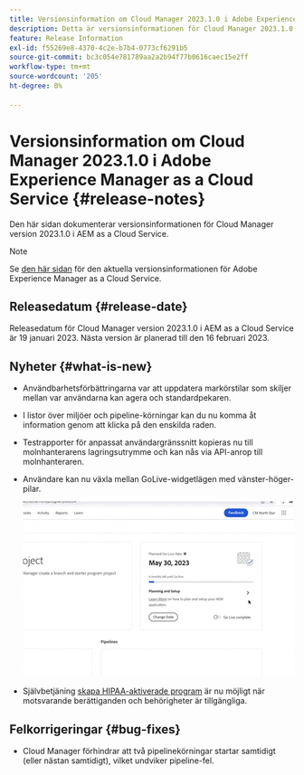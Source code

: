 ```yaml
---
title: Versionsinformation om Cloud Manager 2023.1.0 i Adobe Experience Manager as a Cloud Service
description: Detta är versionsinformationen för Cloud Manager 2023.1.0 i AEM as a Cloud Service.
feature: Release Information
exl-id: f55269e8-4370-4c2e-b7b4-0773cf6291b5
source-git-commit: bc3c054e781789aa2a2b94f77b0616caec15e2ff
workflow-type: tm+mt
source-wordcount: '205'
ht-degree: 0%

---
```


# Versionsinformation om Cloud Manager 2023.1.0 i Adobe Experience Manager as a Cloud Service {#release-notes}

Den här sidan dokumenterar versionsinformationen för Cloud Manager version 2023.1.0 i AEM as a Cloud Service.

>[!NOTE]
>
>Se [den här sidan](/help/release-notes/release-notes-cloud/release-notes-current.md) för den aktuella versionsinformationen för Adobe Experience Manager as a Cloud Service.

## Releasedatum {#release-date}

Releasedatum för Cloud Manager version 2023.1.0 i AEM as a Cloud Service är 19 januari 2023. Nästa version är planerad till den 16 februari 2023.

## Nyheter {#what-is-new}

* Användbarhetsförbättringarna var att uppdatera markörstilar som skiljer mellan var användarna kan agera och standardpekaren.

* I listor över miljöer och pipeline-körningar kan du nu komma åt information genom att klicka på den enskilda raden.

* Testrapporter för anpassat användargränssnitt kopieras nu till molnhanterarens lagringsutrymme och kan nås via API-anrop till molnhanteraren.

* Användare kan nu växla mellan GoLive-widgetlägen med vänster-höger-pilar.

  ![GoLive-widgetövergångar](/help/implementing/cloud-manager/release-notes/assets/go-live-transitions.gif)

* Självbetjäning [skapa HIPAA-aktiverade program](/help/implementing/cloud-manager/getting-access-to-aem-in-cloud/creating-production-programs.md) är nu möjligt när motsvarande berättiganden och behörigheter är tillgängliga.

## Felkorrigeringar {#bug-fixes}

* Cloud Manager förhindrar att två pipelinekörningar startar samtidigt (eller nästan samtidigt), vilket undviker pipeline-fel.
